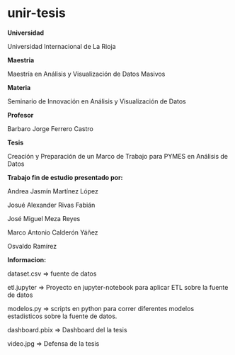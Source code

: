# unir-tesis

<b>Universidad</b>

Universidad Internacional de La Rioja

<b>Maestria</b>

Maestría en Análisis y Visualización de Datos Masivos 

<b>Materia</b>

Seminario de Innovación en Análisis y Visualización de Datos

<b>Profesor</b>

Barbaro Jorge Ferrero Castro

<b>Tesis</b>

Creación y Preparación de un Marco de Trabajo para PYMES en Análisis de Datos

<b>Trabajo fin de estudio presentado por:</b>

Andrea Jasmín Martínez López

Josué Alexander Rivas Fabián

José Miguel Meza Reyes

Marco Antonio Calderón Yáñez

Osvaldo Ramírez

<b>Informacion:</b>

dataset.csv  => fuente de datos

etl.jupyter  => Proyecto en jupyter-notebook para aplicar ETL sobre la fuente de datos

modelos.py    => scripts en python para correr diferentes modelos estadisticos sobre la fuente de datos.

dashboard.pbix  => Dashboard del la tesis

video.jpg  => Defensa de la tesis

